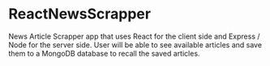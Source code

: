 # ReactNewsScrapper
News Article Scrapper app that uses React for the client side and Express / Node for the server side.  User will be able to see available articles and save them to a MongoDB database to recall the saved articles.
